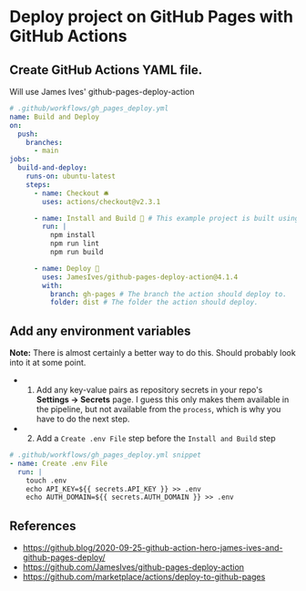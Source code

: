 <h1>Deploy project on GitHub Pages with GitHub Actions</h1>

## Create GitHub Actions YAML file.

Will use James Ives' github-pages-deploy-action

```yml
# .github/workflows/gh_pages_deploy.yml
name: Build and Deploy
on:
  push:
    branches:
      - main
jobs:
  build-and-deploy:
    runs-on: ubuntu-latest
    steps:
      - name: Checkout 🛎️
        uses: actions/checkout@v2.3.1

      - name: Install and Build 🔧 # This example project is built using npm and outputs the result to the 'build' folder. Replace with the commands required to build your project, or remove this step entirely if your site is pre-built.
        run: |
          npm install
          npm run lint
          npm run build

      - name: Deploy 🚀
        uses: JamesIves/github-pages-deploy-action@4.1.4
        with:
          branch: gh-pages # The branch the action should deploy to.
          folder: dist # The folder the action should deploy.
```

## Add any environment variables

**Note:** There is almost certainly a better way to do this. Should probably look into it at some point.

- 1. Add any key-value pairs as repository secrets in your repo's <b>Settings -> Secrets</b> page. I guess this only makes them available in the pipeline, but not available from the `process`, which is why you have to do the next step.
- 2. Add a `Create .env File` step before the `Install and Build` step

```yml
# .github/workflows/gh_pages_deploy.yml snippet
- name: Create .env File
  run: |
    touch .env
    echo API_KEY=${{ secrets.API_KEY }} >> .env
    echo AUTH_DOMAIN=${{ secrets.AUTH_DOMAIN }} >> .env
```

## References

- https://github.blog/2020-09-25-github-action-hero-james-ives-and-github-pages-deploy/
- https://github.com/JamesIves/github-pages-deploy-action
- https://github.com/marketplace/actions/deploy-to-github-pages
